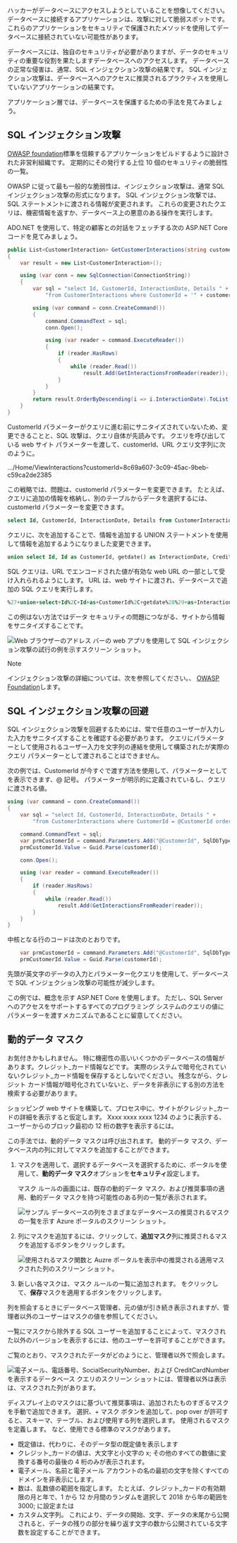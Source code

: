 ハッカーがデータベースにアクセスしようとしていることを想像してください。 データベースに接続するアプリケーションは、攻撃に対して脆弱スポットです。 これらのアプリケーションをセキュリティで保護されたメソッドを使用してデータベースに接続されていない可能性があります。

データベースには、独自のセキュリティが必要がありますが、データのセキュリティの重要な役割を果たしますデータベースへのアクセスします。 データベースの正常な侵害は、通常、SQL インジェクション攻撃の結果です。 SQL インジェクション攻撃は、データベースへのアクセスに推奨されるプラクティスを使用していないアプリケーションの結果です。

アプリケーション層では、データベースを保護するための手法を見てみましょう。

## <a name="sql-injection-attacks"></a>SQL インジェクション攻撃

[OWASP foundation](https://owasp.org)標準を信頼するアプリケーションをビルドするように設計された非営利組織です。 定期的にその発行する上位 10 個のセキュリティの脆弱性の一覧。

OWASP に従って最も一般的な脆弱性は、インジェクション攻撃は、通常 SQL インジェクション攻撃の形式になります。 SQL インジェクション攻撃では、SQL ステートメントに渡される情報が変更されます。 これらの変更されたクエリは、機密情報を返すか、データベース上の悪意のある操作を実行します。

ADO.NET を使用して、特定の顧客との対話をフェッチする次の ASP.NET Core コードを見てみましょう。

```csharp
public List<CustomerInteraction> GetCustomerInteractions(string customerId)
{
    var result = new List<CustomerInteraction>();

    using (var conn = new SqlConnection(ConnectionString))
    {
        var sql = "select Id, CustomerId, InteractionDate, Details " +
            "from CustomerInteractions where CustomerId = '" + customerId + "'";

        using (var command = conn.CreateCommand())
        {
            command.CommandText = sql;
            conn.Open();

            using (var reader = command.ExecuteReader())
            {
                if (reader.HasRows)
                {
                    while (reader.Read())
                        result.Add(GetInteractionsFromReader(reader));
                }
            }
        }
        return result.OrderByDescending(i => i.InteractionDate).ToList();
    }
}
```

CustomerId パラメーターがクエリに進む前にサニタイズされていないため、変更できることと、SQL 攻撃は、クエリ自体が先読みです。 クエリを呼び出している web サイト パラメーターを渡して、customerId、URL クエリ文字列に次のように。

.../Home/ViewInteractions?customerId=8c69a607-3c09-45ac-9beb-c59ca2de2385

この戦略では、問題は、customerId パラメーターを変更できます。 たとえば、クエリに追加の情報を格納し、別のテーブルからデータを選択するには、customerId パラメーターを変更できます。

```sql
select Id, CustomerId, InteractionDate, Details from CustomerInteractions where CustomerId = '8c69a607-3c09-45ac-9beb-c59ca2de2385'
```

クエリに、次を追加することで、情報を追加する UNION ステートメントを使用して情報を追加するようになりました変更できます。

```sql
union select Id, Id as CustomerId, getdate() as InteractionDate, CreditCardNumber + '/' + STR(CreditCardExpiryMonth, 2) + '/' + STR(CreditCardExpiryYear, 4) + ' cvv ' + STR(CreditCardCVV, 3) as Details from Customers --
```

SQL クエリは、URL でエンコードされた値が有効な web URL の一部として受け入れられるようにします。 URL は、web サイトに渡され、データベースで追加の SQL クエリを実行します。

```sql
%27+union+select+Id%2C+Id+as+CustomerId%2C+getdate%28%29+as+InteractionDate%2C+CreditCardNumber+%2B+%27%2F%27+%2B+STR%28CreditCardExpiryMonth%2C+2%29+%2B+%27%2F%27+%2B+STR%28CreditCardExpiryYear%2C+4%29+%2B+%27+cvv+%27+%2B+STR%28CreditCardCVV%2C+3%29+as+Details+from+Customers+--
```

この例はない方法ではデータ セキュリティの問題につながる、サイトから情報をサニタイズすることです。

![Web ブラウザーのアドレス バーの web アプリを使用して SQL インジェクション攻撃の試行の例を示すスクリーン ショット。](../media-draft/4-view-web-page-after-sql-injection.png)

> [!Note]
> インジェクション攻撃の詳細については、次を参照してください。、 [OWASP Foundation](https://www.owasp.org/)します。

## <a name="avoiding-sql-injection-attacks"></a>SQL インジェクション攻撃の回避

SQL インジェクション攻撃を回避するためには、常で任意のユーザーが入力した入力をサニタイズすることを確認する必要があります。 クエリにパラメーターとして使用されるユーザー入力を文字列の連結を使用して構築されたが実際のクエリ パラメーターとして渡されることはできません。

次の例では、CustomerId が今すぐで渡す方法を使用して、パラメーターとしてを表示できます、@ 記号。 パラメーターが明示的に定義されているし、クエリに渡される値。

```csharp
using (var command = conn.CreateCommand())
{
    var sql = "select Id, CustomerId, InteractionDate, Details " +
        "from CustomerInteractions where CustomerId = @CustomerId order by InteractionDate";

    command.CommandText = sql;
    var prmCustomerId = command.Parameters.Add("@CustomerId", SqlDbType.UniqueIdentifier);
    prmCustomerId.Value = Guid.Parse(customerId);

    conn.Open();

    using (var reader = command.ExecuteReader())
    {
        if (reader.HasRows)
        {
            while (reader.Read())
                result.Add(GetInteractionsFromReader(reader));
        }
    }
}
```

中核となる行のコードは次のとおりです。

```csharp
    var prmCustomerId = command.Parameters.Add("@CustomerId", SqlDbType.UniqueIdentifier);
    prmCustomerId.Value = Guid.Parse(customerId);
```

先頭が英文字のデータの入力とパラメーター化クエリを使用して、データベースで SQL インジェクション攻撃の可能性が減少します。

この例では、概念を示す ASP.NET Core を使用します。 ただし、SQL Server へのアクセスをサポートするすべてのプログラミング システムのクエリの値にパラメーターを渡すメカニズムであることに留意してください。

## <a name="dynamic-data-masking"></a>動的データ マスク

お気付きかもしれません。 特に機密性の高いいくつかのデータベースの情報があります。クレジット_カード情報などです。 実際のシステムで暗号化されていないクレジット_カード情報を保存するとしないでください。 残念ながら、クレジット カード情報が暗号化されていないと、データを非表示にする別の方法を検索する必要があります。

ショッピング web サイトを構築して、プロセス中に、サイトがクレジット_カードの詳細を表示すると仮定します。 Xxxx xxxx xxxx 1234 のように表示する、ユーザーからのブロック最初の 12 桁の数字を表示するには。

この手法では、動的データ マスクは呼び出されます。 動的データ マスク、データベース内の列に対してマスクを追加することができます。

1. マスクを適用して、選択するデータベースを選択するために、ポータルを使用して、**動的データ マスク**オプションを**セキュリティ**設定します。

    マスク ルールの画面には、既存の動的データ マスク、および推奨事項の適用、動的データ マスクを持つ可能性のある列の一覧が表示されます。

    ![サンプル データベースの列をさまざまなデータベースの推奨されるマスクの一覧を示す Azure ポータルのスクリーン ショット。](../media-draft/4-view-recommended-masked-columns.png)

1. 列にマスクを追加するには、クリックして、**追加マスク**列に推奨されるマスクを追加するボタンをクリックします。

    ![使用されるマスク関数と Auzre ポータルを表示中の推奨される適用マスクされた列のスクリーン ショット。](../media-draft/4-recommended-masks-applied.png)

1. 新しい各マスクは、マスク ルールの一覧に追加されます。 をクリックして、**保存**マスクを適用するボタンをクリックします。

列を照会するときにデータベース管理者、元の値が引き続き表示されますが、管理者以外のユーザーはマスクの値を参照してください。

一覧にマスクから除外する SQL ユーザーを追加することによって、マスクされた以外のバージョンを表示するには、他のユーザーを許可することができます。

ご覧のとおり、マスクされたデータがどのようにと、管理者以外で照会します。

![電子メール、電話番号、SocialSecurityNumber、および CreditCardNumber を表示するデータベース クエリのスクリーン ショットには、管理者以外は表示は、マスクされた列があります。](../media-draft/4-sql-query-showing-masks.png)

ディスプレイ上のマスクはに基づいて推奨事項は、追加されたものすぎるマスクを手動で追加できます。 選択、+ マスク ボタンを追加して、pop over が許可すると、スキーマ、テーブル、および使用する列を選択します。 使用されるマスクを定義します。 など、使用できる標準のマスクがあります。

- 既定値は、代わりに、そのデータ型の既定値を表示します
- クレジット_カードの値は、大文字と小文字の x; その他のすべての数値に変換する番号の最後の 4 桁のみが表示されます。
- 電子メール、名前と電子メール アカウントの名の最初の文字を除くすべてのドメインを非表示にします。
- 数は、乱数値の範囲を指定します。 たとえば、クレジット_カードの有効期限の月と年で、1 から 12 か月間のランダムを選択して 2018 から年の範囲を 3000; に設定または
- カスタム文字列。 これにより、データの開始、文字、データの末尾から公開されると、データの残りの部分を繰り返す文字の数から公開されている文字数を設定することができます。

